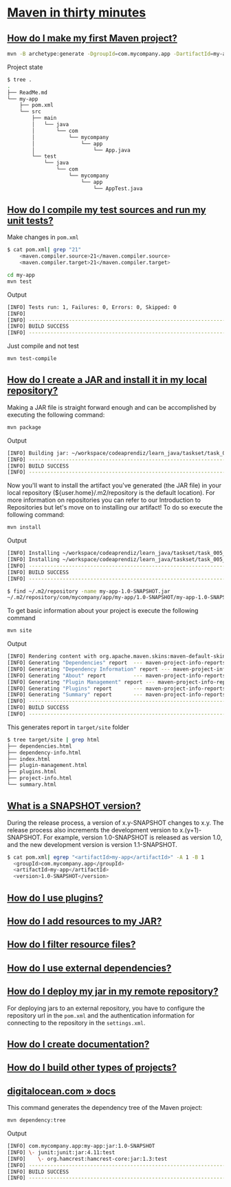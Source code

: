 # [Maven in thirty minutes](https://maven.apache.org/guides/getting-started/index.html)

## [How do I make my first Maven project?](https://maven.apache.org/guides/getting-started/index.html#how-do-i-make-my-first-maven-project)

```bash
mvn -B archetype:generate -DgroupId=com.mycompany.app -DartifactId=my-app -DarchetypeArtifactId=maven-archetype-quickstart -DarchetypeVersion=1.4
```

Project state

```bash
$ tree .               
.
├── ReadMe.md
└── my-app
    ├── pom.xml
    └── src
        ├── main
        │   └── java
        │       └── com
        │           └── mycompany
        │               └── app
        │                   └── App.java
        └── test
            └── java
                └── com
                    └── mycompany
                        └── app
                            └── AppTest.java
```

## [How do I compile my test sources and run my unit tests?](https://maven.apache.org/guides/getting-started/index.html#how-do-i-compile-my-application-sources)

Make changes in  `pom.xml`

```bash
$ cat pom.xml| grep "21" 
    <maven.compiler.source>21</maven.compiler.source>
    <maven.compiler.target>21</maven.compiler.target>
```

```bash
cd my-app
mvn test
```

Output

```bash
[INFO] Tests run: 1, Failures: 0, Errors: 0, Skipped: 0
[INFO] 
[INFO] ------------------------------------------------------------------------
[INFO] BUILD SUCCESS
[INFO] ------------------------------------------------------------------------
```

Just compile and not test

```bash
mvn test-compile
```

## [How do I create a JAR and install it in my local repository?](https://maven.apache.org/guides/getting-started/index.html#how-do-i-create-a-jar-and-install-it-in-my-local-repository)

Making a JAR file is straight forward enough and can be accomplished by executing the following command:

```bash
mvn package
```

Output

```bash
[INFO] Building jar: ~/workspace/codeaprendiz/learn_java/taskset/task_005_maven_in_thirty_minutes/my-app/target/my-app-1.0-SNAPSHOT.jar
[INFO] ------------------------------------------------------------------------
[INFO] BUILD SUCCESS
[INFO] ------------------------------------------------------------------------
```

Now you'll want to install the artifact you've generated (the JAR file) in your local repository (${user.home}/.m2/repository is the default location). For more information on repositories you can refer to our Introduction to Repositories but let's move on to installing our artifact! To do so execute the following command:

```bash
mvn install
```

Output

```bash
[INFO] Installing ~/workspace/codeaprendiz/learn_java/taskset/task_005_maven_in_thirty_minutes/my-app/target/my-app-1.0-SNAPSHOT.jar to ~/.m2/repository/com/mycompany/app/my-app/1.0-SNAPSHOT/my-app-1.0-SNAPSHOT.jar
[INFO] Installing ~/workspace/codeaprendiz/learn_java/taskset/task_005_maven_in_thirty_minutes/my-app/pom.xml to ~/.m2/repository/com/mycompany/app/my-app/1.0-SNAPSHOT/my-app-1.0-SNAPSHOT.pom
[INFO] ------------------------------------------------------------------------
[INFO] BUILD SUCCESS
[INFO] ------------------------------------------------------------------------

$ find ~/.m2/repository -name my-app-1.0-SNAPSHOT.jar
~/.m2/repository/com/mycompany/app/my-app/1.0-SNAPSHOT/my-app-1.0-SNAPSHOT.jar
```

To get basic information about your project is execute the following command

```bash
mvn site
```

Output

```bash
[INFO] Rendering content with org.apache.maven.skins:maven-default-skin:jar:1.2 skin.
[INFO] Generating "Dependencies" report  --- maven-project-info-reports-plugin:3.0.0:dependencies
[INFO] Generating "Dependency Information" report --- maven-project-info-reports-plugin:3.0.0:dependency-info
[INFO] Generating "About" report         --- maven-project-info-reports-plugin:3.0.0:index
[INFO] Generating "Plugin Management" report --- maven-project-info-reports-plugin:3.0.0:plugin-management
[INFO] Generating "Plugins" report       --- maven-project-info-reports-plugin:3.0.0:plugins
[INFO] Generating "Summary" report       --- maven-project-info-reports-plugin:3.0.0:summary
[INFO] ------------------------------------------------------------------------
[INFO] BUILD SUCCESS
[INFO] ------------------------------------------------------------------------
```

This generates report in `target/site` folder

```bash
$ tree target/site | grep html
├── dependencies.html
├── dependency-info.html
├── index.html
├── plugin-management.html
├── plugins.html
├── project-info.html
└── summary.html
```

## [What is a SNAPSHOT version?](https://maven.apache.org/guides/getting-started/index.html#what-is-a-snapshot-version)

During the release process, a version of x.y-SNAPSHOT changes to x.y. The release process also increments the development version to x.(y+1)-SNAPSHOT. For example, version 1.0-SNAPSHOT is released as version 1.0, and the new development version is version 1.1-SNAPSHOT.

```bash
$ cat pom.xml| egrep "<artifactId>my-app</artifactId>" -A 1 -B 1
  <groupId>com.mycompany.app</groupId>
  <artifactId>my-app</artifactId>
  <version>1.0-SNAPSHOT</version>
```

## [How do I use plugins?](https://maven.apache.org/guides/getting-started/index.html#how-do-i-use-plugins)

## [How do I add resources to my JAR?](https://maven.apache.org/guides/getting-started/index.html#how-do-i-add-resources-to-my-jar)

## [How do I filter resource files?](https://maven.apache.org/guides/getting-started/index.html#how-do-i-filter-resource-files)

## [How do I use external dependencies?](https://maven.apache.org/guides/getting-started/index.html#how-do-i-use-external-dependencies)

## [How do I deploy my jar in my remote repository?](https://maven.apache.org/guides/getting-started/index.html#how-do-i-use-external-dependencies)

For deploying jars to an external repository, you have to configure the repository url in the `pom.xml` and the authentication information for connecting to the repository in the `settings.xml`.

## [How do I create documentation?](https://maven.apache.org/guides/getting-started/index.html#how-do-i-use-external-dependencies)

## [How do I build other types of projects?](https://maven.apache.org/guides/getting-started/index.html#how-do-i-use-external-dependencies)

## [digitalocean.com » docs](https://www.digitalocean.com/community/tutorials/maven-commands-options-cheat-sheet)

This command generates the dependency tree of the Maven project:

```bash
mvn dependency:tree
```

Output

```bash
[INFO] com.mycompany.app:my-app:jar:1.0-SNAPSHOT
[INFO] \- junit:junit:jar:4.11:test
[INFO]    \- org.hamcrest:hamcrest-core:jar:1.3:test
[INFO] ------------------------------------------------------------------------
[INFO] BUILD SUCCESS
[INFO] ------------------------------------------------------------------------
```